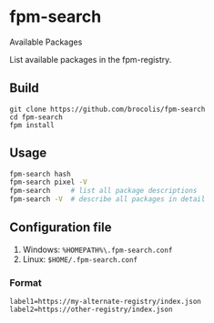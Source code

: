 # fpm-search
Available Packages

List available packages in the fpm-registry.

## Build
```
git clone https://github.com/brocolis/fpm-search
cd fpm-search
fpm install
```

## Usage
```bash
fpm-search hash
fpm-search pixel -V
fpm-search     # list all package descriptions
fpm-search -V  # describe all packages in detail
```

## Configuration file
1. Windows: `%HOMEPATH%\.fpm-search.conf`
2. Linux: `$HOME/.fpm-search.conf`

### Format
```
label1=https://my-alternate-registry/index.json
label2=https://other-registry/index.json
```
